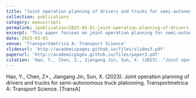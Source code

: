 ```yaml
---
title: "Joint operation planning of drivers and trucks for semi-autonomous truck platooning"
collection: publications
category: manuscripts
permalink: /publication/2023-03-01-joint-operation-planning-of-drivers-and-trucks-for-semi-autonomous-truck-platooning
excerpt: 'This paper focuses on joint operation planning for semi-autonomous truck platooning.'
date: 2023-03-01
venue: 'Transportmetrica A: Transport Science'
slidesurl: 'http://academicpages.github.io/files/slides3.pdf'
paperurl: 'http://academicpages.github.io/files/paper3.pdf'
citation: 'Hao, Y., Chen, Z., Jiangang Jin, Sun, X. (2023). "Joint operation planning of drivers and trucks for semi-autonomous truck platooning." <i>Transportmetrica A: Transport Science</i>. [TransA]'
---
```

Hao, Y., Chen, Z*., Jiangang Jin, Sun, X. (2023). Joint operation planning of drivers and trucks for semi-autonomous truck platooning. Transportmetrica A: Transport Science. [TransA]
